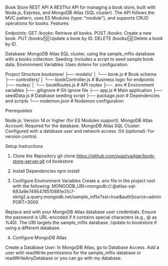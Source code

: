 Book Store REST API
A RESTful API for managing a book store, built with Node.js, Express, and MongoDB Atlas (SQL cluster). The API follows the MVC pattern, uses ES Modules (type: "module"), and supports CRUD operations for books.
Features

Endpoints:
GET /books: Retrieve all books.
POST /books: Create a new book.
PUT /books/:id: Update a book by ID.
DELETE /books/:id: Delete a book by ID.


Database: MongoDB Atlas SQL cluster, using the sample_mflix database with a books collection.
Seeding: Includes a script to seed sample book data.
Environment Variables: Uses dotenv for configuration.

Project Structure
bookstore/
├── models/
│   └── book.js           # Book schema
├── controllers/
│   └── bookController.js # Business logic for endpoints
├── routes/
│   └── bookRoutes.js     # API routes
├── .env                  # Environment variables
├── .gitignore            # Git ignore file
├── app.js                # Main application
├── seedData.js           # Database seeding script
├── package.json          # Dependencies and scripts
└── nodemon.json          # Nodemon configuration

Prerequisites

Node.js: Version 14 or higher (for ES Modules support).
MongoDB Atlas Account: Required for the database.
MongoDB Atlas SQL Cluster: Configured with a database user and network access.
Git (optional): For version control.

Setup Instructions
1. Clone the Repository
git clone https://github.com/quaziyadgar/book-store-server.git
cd bookstore

2. Install Dependencies
npm install

3. Configure Environment Variables
Create a .env file in the project root with the following:
MONGODB_URI=mongodb://<username>:<password>@atlas-sql-683a9e7495478510881e31c7-xkrlg2.a.query.mongodb.net/sample_mflix?ssl=true&authSource=admin
PORT=3000


Replace <username> and <password> with your MongoDB Atlas database user credentials.
Ensure the password is URL-encoded if it contains special characters (e.g., @ as %40).
The URI targets the sample_mflix database. Update to bookstore if using a different database.

4. Configure MongoDB Atlas

Create a Database User:
In MongoDB Atlas, go to Database Access.
Add a user with readWrite permissions for the sample_mflix database or readWriteAnyDatabase or you can go with my database.